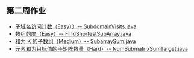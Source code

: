 ## 第二周作业

- [子域名访问计数（Easy））-- SubdomainVisits.java ](SubdomainVisits.java)
- [数组的度（Easy）-- FindShortestSubArray.java ](FindShortestSubArray.java)
- [和为 K 的子数组（Medium）-- SubarraySum.java ](SubarraySum.java)
- [元素和为目标值的子矩阵数量（Hard）-- NumSubmatrixSumTarget.java ](NumSubmatrixSumTarget.java) 
   